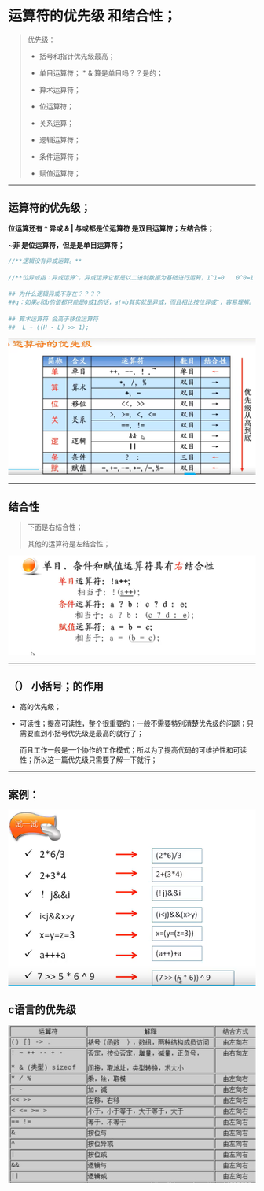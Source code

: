 # 运算符的优先级 和结合性；

>优先级：
>
>* 括号和指针优先级最高； 
>
>* 单目运算符；  * &  算是单目吗？？是的；
>* 算术运算符；
>* 位运算符；
>* 关系运算；
>* 逻辑运算符；  
>* 条件运算符；
>* 赋值运算符；
>
>

---



## 运算符的优先级；

**位运算还有 ^ 异或  &  |  与或都是位运算符  是双目运算符；左结合性；**

**~非 是位运算符，但是是单目运算符；**

````php
//**逻辑没有异或运算。**

//**位异或指：异或运算^，异或运算它都是以二进制数据为基础进行运算，1^1=0　　0^0=1　　1^0=1　　0^1=1**

## 为什么逻辑异或不存在？？？？
##q：如果a和b的值都只能是0或1的话，a!=b其实就是异或，而且相比按位异或^，容易理解。

## 算术运算符 会高于移位运算符
##  L + ((H - L) >> 1);
````



![b615bf33d7296ec9652791ab33e8ee7](运算符的优先级和结合性.assets/b615bf33d7296ec9652791ab33e8ee7.png)

---

## 结合性  

>下面是右结合性；
>
>其他的运算符是左结合性；

![image-20230201221504906](运算符的优先级和结合性.assets/image-20230201221504906.png)

----

## （） 小括号；的作用

* 高的优先级；

* 可读性；提高可读性，整个很重要的；一般不需要特别清楚优先级的问题；只需要直到小括号优先级是最高的就行了；

  而且工作一般是一个协作的工作模式；所以为了提高代码的可维护性和可读性；所以这一篇优先级只需要了解一下就行；



---

## 案例：

![9e60dba11ed5fb649ded013e791a5f1](运算符的优先级和结合性.assets/9e60dba11ed5fb649ded013e791a5f1.png)



## c语言的优先级



![img](运算符的优先级和结合性.assets/34fae6cd7b899e5117beaae96520d839c9950daf.jpeg)